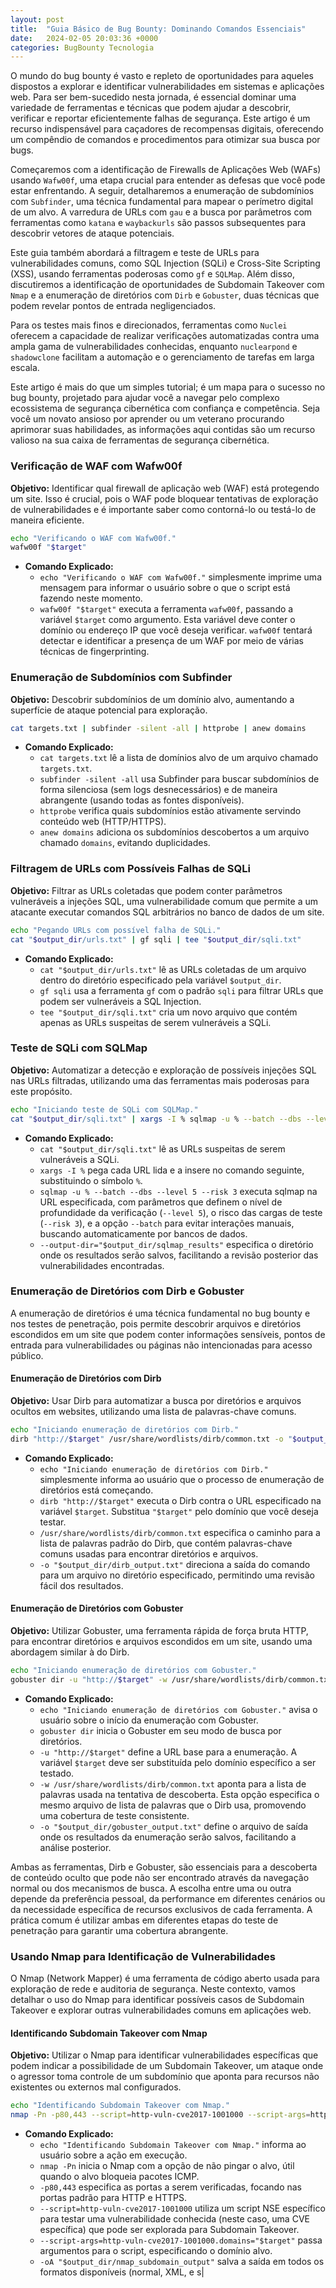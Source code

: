 ```yaml
---
layout: post
title:  "Guia Básico de Bug Bounty: Dominando Comandos Essenciais"
date:   2024-02-05 20:03:36 +0000
categories: BugBounty Tecnologia
---
```


O mundo do bug bounty é vasto e repleto de oportunidades para aqueles dispostos a explorar e identificar vulnerabilidades em sistemas e aplicações web. Para ser bem-sucedido nesta jornada, é essencial dominar uma variedade de ferramentas e técnicas que podem ajudar a descobrir, verificar e reportar eficientemente falhas de segurança. Este artigo é um recurso indispensável para caçadores de recompensas digitais, oferecendo um compêndio de comandos e procedimentos para otimizar sua busca por bugs.

Começaremos com a identificação de Firewalls de Aplicações Web (WAFs) usando `Wafw00f`, uma etapa crucial para entender as defesas que você pode estar enfrentando. A seguir, detalharemos a enumeração de subdomínios com `Subfinder`, uma técnica fundamental para mapear o perímetro digital de um alvo. A varredura de URLs com `gau` e a busca por parâmetros com ferramentas como `katana` e `waybackurls` são passos subsequentes para descobrir vetores de ataque potenciais.

Este guia também abordará a filtragem e teste de URLs para vulnerabilidades comuns, como SQL Injection (SQLi) e Cross-Site Scripting (XSS), usando ferramentas poderosas como `gf` e `SQLMap`. Além disso, discutiremos a identificação de oportunidades de Subdomain Takeover com `Nmap` e a enumeração de diretórios com `Dirb` e `Gobuster`, duas técnicas que podem revelar pontos de entrada negligenciados.

Para os testes mais finos e direcionados, ferramentas como `Nuclei` oferecem a capacidade de realizar verificações automatizadas contra uma ampla gama de vulnerabilidades conhecidas, enquanto `nuclearpond` e `shadowclone` facilitam a automação e o gerenciamento de tarefas em larga escala.

Este artigo é mais do que um simples tutorial; é um mapa para o sucesso no bug bounty, projetado para ajudar você a navegar pelo complexo ecossistema de segurança cibernética com confiança e competência. Seja você um novato ansioso por aprender ou um veterano procurando aprimorar suas habilidades, as informações aqui contidas são um recurso valioso na sua caixa de ferramentas de segurança cibernética.

### Verificação de WAF com Wafw00f

**Objetivo:** Identificar qual firewall de aplicação web (WAF) está protegendo um site. Isso é crucial, pois o WAF pode bloquear tentativas de exploração de vulnerabilidades e é importante saber como contorná-lo ou testá-lo de maneira eficiente.

```bash
echo "Verificando o WAF com Wafw00f."
wafw00f "$target"
```

- **Comando Explicado:** 
  - `echo "Verificando o WAF com Wafw00f."` simplesmente imprime uma mensagem para informar o usuário sobre o que o script está fazendo neste momento.
  - `wafw00f "$target"` executa a ferramenta `wafw00f`, passando a variável `$target` como argumento. Esta variável deve conter o domínio ou endereço IP que você deseja verificar. `wafw00f` tentará detectar e identificar a presença de um WAF por meio de várias técnicas de fingerprinting.

### Enumeração de Subdomínios com Subfinder

**Objetivo:** Descobrir subdomínios de um domínio alvo, aumentando a superfície de ataque potencial para exploração.

```bash
cat targets.txt | subfinder -silent -all | httprobe | anew domains
```

- **Comando Explicado:**
  - `cat targets.txt` lê a lista de domínios alvo de um arquivo chamado `targets.txt`.
  - `subfinder -silent -all` usa Subfinder para buscar subdomínios de forma silenciosa (sem logs desnecessários) e de maneira abrangente (usando todas as fontes disponíveis).
  - `httprobe` verifica quais subdomínios estão ativamente servindo conteúdo web (HTTP/HTTPS).
  - `anew domains` adiciona os subdomínios descobertos a um arquivo chamado `domains`, evitando duplicidades.

### Filtragem de URLs com Possíveis Falhas de SQLi

**Objetivo:** Filtrar as URLs coletadas que podem conter parâmetros vulneráveis a injeções SQL, uma vulnerabilidade comum que permite a um atacante executar comandos SQL arbitrários no banco de dados de um site.

```sh
echo "Pegando URLs com possível falha de SQLi."
cat "$output_dir/urls.txt" | gf sqli | tee "$output_dir/sqli.txt"
```

- **Comando Explicado:**
  - `cat "$output_dir/urls.txt"` lê as URLs coletadas de um arquivo dentro do diretório especificado pela variável `$output_dir`.
  - `gf sqli` usa a ferramenta `gf` com o padrão `sqli` para filtrar URLs que podem ser vulneráveis a SQL Injection.
  - `tee "$output_dir/sqli.txt"` cria um novo arquivo que contém apenas as URLs suspeitas de serem vulneráveis a SQLi.

### Teste de SQLi com SQLMap

**Objetivo:** Automatizar a detecção e exploração de possíveis injeções SQL nas URLs filtradas, utilizando uma das ferramentas mais poderosas para este propósito.

```sh
echo "Iniciando teste de SQLi com SQLMap."
cat "$output_dir/sqli.txt" | xargs -I % sqlmap -u % --batch --dbs --level 5 --risk 3 --output-dir="$output_dir/sqlmap_results"
```

- **Comando Explicado:**
  - `cat "$output_dir/sqli.txt"` lê as URLs suspeitas de serem vulneráveis a SQLi.
  - `xargs -I %` pega cada URL lida e a insere no comando seguinte, substituindo o símbolo `%`.
  - `sqlmap -u % --batch --dbs --level 5 --risk 3` executa sqlmap na URL especificada, com parâmetros que definem o nível de profundidade da verificação (`--level 5`), o risco das cargas de teste (`--risk 3`), e a opção `--batch` para evitar interações manuais, buscando automaticamente por bancos de dados.
  - `--output-dir="$output_dir/sqlmap_results"` especifica o diretório onde os resultados serão salvos, facilitando a revisão posterior das vulnerabilidades encontradas.

### Enumeração de Diretórios com Dirb e Gobuster

A enumeração de diretórios é uma técnica fundamental no bug bounty e nos testes de penetração, pois permite descobrir arquivos e diretórios escondidos em um site que podem conter informações sensíveis, pontos de entrada para vulnerabilidades ou páginas não intencionadas para acesso público.

#### Enumeração de Diretórios com Dirb

**Objetivo:** Usar Dirb para automatizar a busca por diretórios e arquivos ocultos em websites, utilizando uma lista de palavras-chave comuns.

```sh
echo "Iniciando enumeração de diretórios com Dirb."
dirb "http://$target" /usr/share/wordlists/dirb/common.txt -o "$output_dir/dirb_output.txt"
```

- **Comando Explicado:**
  - `echo "Iniciando enumeração de diretórios com Dirb."` simplesmente informa ao usuário que o processo de enumeração de diretórios está começando.
  - `dirb "http://$target"` executa o Dirb contra o URL especificado na variável `$target`. Substitua `"$target"` pelo domínio que você deseja testar.
  - `/usr/share/wordlists/dirb/common.txt` especifica o caminho para a lista de palavras padrão do Dirb, que contém palavras-chave comuns usadas para encontrar diretórios e arquivos.
  - `-o "$output_dir/dirb_output.txt"` direciona a saída do comando para um arquivo no diretório especificado, permitindo uma revisão fácil dos resultados.

#### Enumeração de Diretórios com Gobuster

**Objetivo:** Utilizar Gobuster, uma ferramenta rápida de força bruta HTTP, para encontrar diretórios e arquivos escondidos em um site, usando uma abordagem similar à do Dirb.

```sh
echo "Iniciando enumeração de diretórios com Gobuster."
gobuster dir -u "http://$target" -w /usr/share/wordlists/dirb/common.txt -o "$output_dir/gobuster_output.txt"
```

- **Comando Explicado:**
  - `echo "Iniciando enumeração de diretórios com Gobuster."` avisa o usuário sobre o início da enumeração com Gobuster.
  - `gobuster dir` inicia o Gobuster em seu modo de busca por diretórios.
  - `-u "http://$target"` define a URL base para a enumeração. A variável `$target` deve ser substituída pelo domínio específico a ser testado.
  - `-w /usr/share/wordlists/dirb/common.txt` aponta para a lista de palavras usada na tentativa de descoberta. Esta opção especifica o mesmo arquivo de lista de palavras que o Dirb usa, promovendo uma cobertura de teste consistente.
  - `-o "$output_dir/gobuster_output.txt"` define o arquivo de saída onde os resultados da enumeração serão salvos, facilitando a análise posterior.

Ambas as ferramentas, Dirb e Gobuster, são essenciais para a descoberta de conteúdo oculto que pode não ser encontrado através da navegação normal ou dos mecanismos de busca. A escolha entre uma ou outra depende da preferência pessoal, da performance em diferentes cenários ou da necessidade específica de recursos exclusivos de cada ferramenta. A prática comum é utilizar ambas em diferentes etapas do teste de penetração para garantir uma cobertura abrangente.

### Usando Nmap para Identificação de Vulnerabilidades

O Nmap (Network Mapper) é uma ferramenta de código aberto usada para exploração de rede e auditoria de segurança. Neste contexto, vamos detalhar o uso do Nmap para identificar possíveis casos de Subdomain Takeover e explorar outras vulnerabilidades comuns em aplicações web.

#### Identificando Subdomain Takeover com Nmap

**Objetivo:** Utilizar o Nmap para identificar vulnerabilidades específicas que podem indicar a possibilidade de um Subdomain Takeover, um ataque onde o agressor toma controle de um subdomínio que aponta para recursos não existentes ou externos mal configurados.

```sh
echo "Identificando Subdomain Takeover com Nmap."
nmap -Pn -p80,443 --script=http-vuln-cve2017-1001000 --script-args=http-vuln-cve2017-1001000.domains="$target" -oA "$output_dir/nmap_subdomain_output" "$target"
```

- **Comando Explicado:**
  - `echo "Identificando Subdomain Takeover com Nmap."` informa ao usuário sobre a ação em execução.
  - `nmap -Pn` inicia o Nmap com a opção de não pingar o alvo, útil quando o alvo bloqueia pacotes ICMP.
  - `-p80,443` especifica as portas a serem verificadas, focando nas portas padrão para HTTP e HTTPS.
  - `--script=http-vuln-cve2017-1001000` utiliza um script NSE específico para testar uma vulnerabilidade conhecida (neste caso, uma CVE específica) que pode ser explorada para Subdomain Takeover.
  - `--script-args=http-vuln-cve2017-1001000.domains="$target"` passa argumentos para o script, especificando o domínio alvo.
  - `-oA "$output_dir/nmap_subdomain_output"` salva a saída em todos os formatos disponíveis (normal, XML, e s|<script kiddie>) no diretório especificado, facilitando a análise posterior.

#### Explorando Outras Vulnerabilidades Comuns

**Objetivo:** Realizar uma varredura mais ampla para identificar uma variedade de vulnerabilidades comuns em aplicações web.

```sh
nmap -v -sS -sV -O -D RND:30 -Pn -p 80,443 --script=http-vuln*,http-enum,http-title,http-unsafe-output-escaping,http-sql-injection,http-xssed "<alvo>"
```

- **Comando Explicado:**
  - `nmap -v` aumenta a verbosidade do Nmap, fornecendo mais detalhes durante a execução.
  - `-sS` realiza uma varredura SYN, que é rápida e menos intrusiva, pois não estabelece uma conexão completa.
  - `-sV` tenta determinar a versão dos serviços rodando nas portas abertas.
  - `-O` ativa a detecção de sistema operacional.
  - `-D RND:30` usa 30 proxies de decoy para ofuscar a origem da varredura, tornando mais difícil para o alvo identificar o atacante real.
  - `-Pn` assume que o alvo está online, útil para evitar bloqueios de ICMP.
  - `-p 80,443` especifica novamente as portas para HTTP e HTTPS.
  - `--script=http-vuln*,http-enum,http-title,http-unsafe-output-escaping,http-sql-injection,http-xssed` utiliza uma série de scripts NSE para testar uma ampla gama de vulnerabilidades web, incluindo enumeração de diretórios, injeção SQL e Cross-Site Scripting (XSS).
  - `"<alvo>"` deve ser substituído pelo domínio ou IP específico a ser testado.

Esses comandos do Nmap são poderosos para identificar potenciais vulnerabilidades em sistemas e aplicações web, permitindo aos testadores de penetração e caçadores de bugs priorizar seus esforços nas áreas mais promissoras para exploração. É importante usar essas técnicas de maneira ética e com permissão, para evitar consequências legais e danos inadvertidos.

### Verificação de Falhas de XSS nas URLs

**Objetivo:** Filtrar URLs que possam ser vulneráveis a Cross-Site Scripting (XSS), uma vulnerabilidade de segurança que permite a um atacante injetar scripts maliciosos em conteúdo entregue a um usuário final, sem o conhecimento ou consentimento do usuário. XSS pode ser usado para uma variedade de ataques, incluindo roubo de sessões e defacement de sites.

#### Comando para Filtragem de XSS

```sh
echo "Pegando URLs com possível falha de XSS."
cat "$output_dir/urls.txt" | gf xss | tee "$output_dir/xss.txt"
```

- **Comando Explicado:**
  - `echo "Pegando URLs com possível falha de XSS."` informa ao usuário que o processo de identificação de URLs potencialmente vulneráveis a XSS está em andamento.
  - `cat "$output_dir/urls.txt"` lê o arquivo contendo as URLs coletadas anteriormente durante a fase de enumeração ou varredura. A variável `$output_dir` deve ser substituída pelo caminho do diretório onde o arquivo `urls.txt` está localizado.
  - `gf xss` é um comando que utiliza a ferramenta `gf` (Grep Framework) configurada com um conjunto de padrões para identificar URLs que podem conter parâmetros vulneráveis a ataques XSS. A ferramenta `gf` é altamente eficaz na filtragem rápida de dados baseados em padrões predefinidos, que neste caso são configurados para identificar possíveis vetores de XSS.
  - `tee "$output_dir/xss.txt"` é usado para escrever a saída do comando anterior em um arquivo chamado `xss.txt`, localizado no mesmo diretório de saída. O uso de `tee` permite que a saída seja tanto exibida na tela quanto escrita no arquivo simultaneamente, facilitando a revisão e análise posterior.

Este processo é uma parte crucial da identificação de vulnerabilidades de XSS durante um teste de penetração ou uma caça a bugs. Ao filtrar URLs que contêm potenciais vetores de ataque, os pesquisadores de segurança podem focar seus esforços em testar e validar a exploração de XSS de forma mais eficiente. É importante destacar que a identificação de URLs potencialmente vulneráveis é apenas o primeiro passo; uma análise e validação cuidadosas são necessárias para confirmar a presença de vulnerabilidades de XSS e desenvolver medidas de mitigação apropriadas.
    
### Verificações com Nuclei

**Objetivo:** Utilizar o Nuclei para realizar verificações automatizadas contra uma lista de URLs, identificando vulnerabilidades conhecidas com diferentes níveis de severidade. O Nuclei é uma ferramenta rápida e personalizável para scanner de vulnerabilidades, que permite aos usuários verificar e validar vulnerabilidades específicas usando templates.

#### Comando para Verificações com Nuclei

```sh
echo "Realizando verificações com Nuclei."
nuclei -l "$output_dir/urls.txt" -severity low,medium,high,critical  -o "$output_dir/nuclei_output.txt"
```

- **Comando Explicado:**
  - `echo "Realizando verificações com Nuclei."` serve como uma notificação para o usuário, indicando que o processo de verificação das URLs com o Nuclei está começando.
  - `nuclei -l "$output_dir/urls.txt"` instrui o Nuclei a ler a lista de URLs do arquivo especificado. Aqui, `$output_dir` deve ser substituído pelo caminho do diretório onde o arquivo `urls.txt` está localizado. Este arquivo contém as URLs coletadas e filtradas das etapas anteriores que estão prontas para serem testadas.
  - `-severity low,medium,high,critical` define os níveis de severidade das vulnerabilidades que o Nuclei deve procurar. Isso permite que o scanner foque em vulnerabilidades que vão desde baixa gravidade até crítica, garantindo que uma ampla gama de vulnerabilidades possa ser identificada durante a varredura.
  - `-o "$output_dir/nuclei_output.txt"` especifica o arquivo de saída onde os resultados da varredura serão salvos. Isso facilita a revisão e análise posterior dos resultados, permitindo que pesquisadores e analistas de segurança priorizem as vulnerabilidades baseando-se na severidade e no impacto potencial.

O uso do Nuclei nesta fase é particularmente valioso por sua eficiência em escanear e identificar vulnerabilidades conhecidas em uma ampla gama de aplicações web, utilizando uma vasta biblioteca de templates. Isso permite uma detecção mais rápida e precisa de vulnerabilidades, economizando tempo e recursos durante o processo de bug bounty ou testes de penetração. Além disso, a capacidade de especificar níveis de severidade ajuda a priorizar as vulnerabilidades que necessitam de atenção imediata, otimizando o fluxo de trabalho de correção e mitigação.

### Utilizando Nuclearpond e Shadowclone para Automação em Bug Bounty

Estas ferramentas, Nuclearpond e Shadowclone, representam exemplos avançados de automação em atividades de bug bounty, otimizando o processo de teste e exploração de vulnerabilidades. Vamos detalhar o propósito e uso de cada comando.

#### Usando Nuclearpond

**Objetivo:** Nuclearpond é uma ferramenta de automação para executar tarefas em paralelo, especialmente útil para processar grandes conjuntos de dados, como URLs para testes de vulnerabilidades XSS, com eficiência.

```sh
nuclearpond run -l xss.txt -a $(echo -ne "-rl 1000 -c 50 -silent -severity medium,high,critical" | base64) -o cmd -b 2000 -c 10 -f nuclear-prod-bugbounty-function
```

- **Comando Explicado:**
  - `nuclearpond run` inicia a execução da ferramenta Nuclearpond.
  - `-l xss.txt` especifica a lista de entrada, neste caso, um arquivo chamado `xss.txt` que contém URLs potencialmente vulneráveis a ataques XSS.
  - `-a $(echo -ne "-rl 1000 -c 50 -silent -severity medium,high,critical" | base64)` define os argumentos para a função que será executada, neste caso, codificados em base64 para compatibilidade. Os argumentos ajustam a taxa de requisição (`-rl 1000`), o número de concorrência (`-c 50`), operação silenciosa (`-silent`), e a severidade das vulnerabilidades a serem testadas (`-severity medium,high,critical`).
  - `-o cmd` especifica que a saída será em formato de comando.
  - `-b 2000` define o burst rate, ou taxa de explosão, que limita o número de execuções por intervalo de tempo.
  - `-c 10` ajusta a concorrência, ou seja, quantas instâncias da tarefa serão executadas simultaneamente.
  - `-f nuclear-prod-bugbounty-function` especifica a função que será executada, adaptada para testes de bug bounty.

#### Usando Shadowclone

**Objetivo:** Shadowclone é uma ferramenta projetada para distribuir e paralelizar tarefas que normalmente seriam executadas de forma sequencial, como varreduras HTTP ou testes de vulnerabilidade, melhorando significativamente a eficiência e reduzindo o tempo total de execução.

```sh
python3 shadowclone.py -i domainsNew.txt --split 3000 -o httpxNb.txt -c "/go/bin/httpx -l {INPUT} "
python3 shadowclone.py -i domainsNew.txt --split 3000 -o httpxNb.txt -c "/go/bin/dalfox file {INPUT} "
```

- **Comandos Explicados:**
  - `python3 shadowclone.py` inicia a execução da ferramenta Shadowclone com Python 3.
  - `-i domainsNew.txt` indica o arquivo de entrada contendo os domínios a serem processados.
  - `--split 3000` divide o arquivo de entrada em partes menores, cada uma contendo no máximo 3000 linhas, para processamento paralelo.
  - `-o httpxNb.txt` define o arquivo de saída para os resultados.
  - `-c "/go/bin/httpx -l {INPUT} "` especifica o comando a ser executado para cada parte do arquivo dividido. No primeiro comando, `httpx` é usado para realizar varreduras rápidas HTTP(S) nas URLs fornecidas.
  - `-c "/go/bin/dalfox file {INPUT} "` no segundo comando, `dalfox` é utilizado para testar as URLs para vulnerabilidades XSS, processando cada arquivo dividido como entrada.

Estas ferramentas, Nuclearpond e Shadowclone, são exemplos de como a automação pode ser aplicada efetivamente em tarefas repetitivas e em larga escala no contexto de bug bounty, permitindo que pesquisadores de segurança se concentrem em aspectos mais complexos e criativos da caça aos bugs.